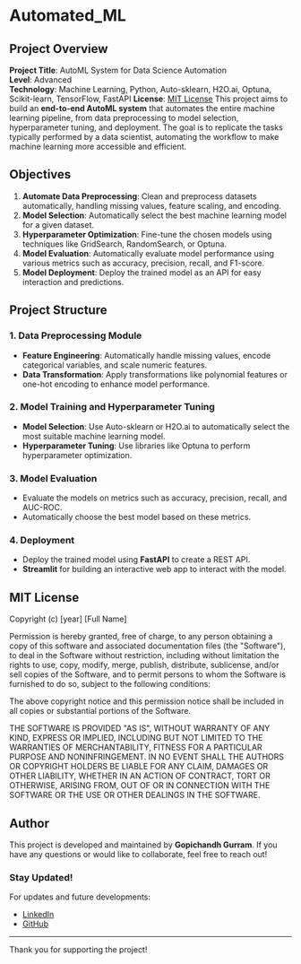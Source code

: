 # Automated_ML


## Project Overview

**Project Title**: AutoML System for Data Science Automation  
**Level**: Advanced  
**Technology**: Machine Learning, Python, Auto-sklearn, H2O.ai, Optuna, Scikit-learn, TensorFlow, FastAPI
**License**: [MIT License](LICENSE)
This project aims to build an **end-to-end AutoML system** that automates the entire machine learning pipeline, from data preprocessing to model selection, hyperparameter tuning, and deployment. The goal is to replicate the tasks typically performed by a data scientist, automating the workflow to make machine learning more accessible and efficient.

## Objectives

1. **Automate Data Preprocessing**: Clean and preprocess datasets automatically, handling missing values, feature scaling, and encoding.
2. **Model Selection**: Automatically select the best machine learning model for a given dataset.
3. **Hyperparameter Optimization**: Fine-tune the chosen models using techniques like GridSearch, RandomSearch, or Optuna.
4. **Model Evaluation**: Automatically evaluate model performance using various metrics such as accuracy, precision, recall, and F1-score.
5. **Model Deployment**: Deploy the trained model as an API for easy interaction and predictions.

## Project Structure

### 1. **Data Preprocessing Module**
- **Feature Engineering**: Automatically handle missing values, encode categorical variables, and scale numeric features.
- **Data Transformation**: Apply transformations like polynomial features or one-hot encoding to enhance model performance.

### 2. **Model Training and Hyperparameter Tuning**
- **Model Selection**: Use Auto-sklearn or H2O.ai to automatically select the most suitable machine learning model.
- **Hyperparameter Tuning**: Use libraries like Optuna to perform hyperparameter optimization.

### 3. **Model Evaluation**
- Evaluate the models on metrics such as accuracy, precision, recall, and AUC-ROC.
- Automatically choose the best model based on these metrics.

### 4. **Deployment**
- Deploy the trained model using **FastAPI** to create a REST API.
- **Streamlit** for building an interactive web app to interact with the model.

  

## MIT License

Copyright (c) [year] [Full Name]

Permission is hereby granted, free of charge, to any person obtaining a copy
of this software and associated documentation files (the "Software"), to deal
in the Software without restriction, including without limitation the rights
to use, copy, modify, merge, publish, distribute, sublicense, and/or sell
copies of the Software, and to permit persons to whom the Software is
furnished to do so, subject to the following conditions:

The above copyright notice and this permission notice shall be included in all
copies or substantial portions of the Software.

THE SOFTWARE IS PROVIDED "AS IS", WITHOUT WARRANTY OF ANY KIND, EXPRESS OR
IMPLIED, INCLUDING BUT NOT LIMITED TO THE WARRANTIES OF MERCHANTABILITY,
FITNESS FOR A PARTICULAR PURPOSE AND NONINFRINGEMENT. IN NO EVENT SHALL THE
AUTHORS OR COPYRIGHT HOLDERS BE LIABLE FOR ANY CLAIM, DAMAGES OR OTHER
LIABILITY, WHETHER IN AN ACTION OF CONTRACT, TORT OR OTHERWISE, ARISING FROM,
OUT OF OR IN CONNECTION WITH THE SOFTWARE OR THE USE OR OTHER DEALINGS IN THE
SOFTWARE.


## Author

This project is developed and maintained by **Gopichandh Gurram**. If you have any questions or would like to collaborate, feel free to reach out!

### Stay Updated!

For updates and future developments:

- [LinkedIn](www.linkedin.com/in/gopichandh-gurram)
- [GitHub](https://github.com/Gopi138942)

---


Thank you for supporting the project!

